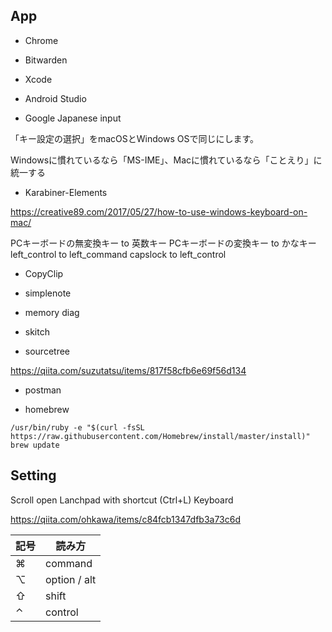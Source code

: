 ## App

- Chrome

- Bitwarden
- Xcode
- Android Studio
- Google Japanese input

「キー設定の選択」をmacOSとWindows OSで同じにします。

Windowsに慣れているなら「MS-IME」、Macに慣れているなら「ことえり」に統一する

- Karabiner-Elements

https://creative89.com/2017/05/27/how-to-use-windows-keyboard-on-mac/

PCキーボードの無変換キー to 英数キー
PCキーボードの変換キー to かなキー
left_control to left_command
capslock to left_control


- CopyClip
- simplenote
- memory diag
- skitch

- sourcetree

https://qiita.com/suzutatsu/items/817f58cfb6e69f56d134

- postman


- homebrew

```
/usr/bin/ruby -e "$(curl -fsSL https://raw.githubusercontent.com/Homebrew/install/master/install)"
brew update
```


## Setting

Scroll
open Lanchpad with shortcut (Ctrl+L)
Keyboard


https://qiita.com/ohkawa/items/c84fcb1347dfb3a73c6d

記号 | 読み方
-- | --
⌘ | command
⌥ | option / alt
⇧ | shift
⌃ | control
